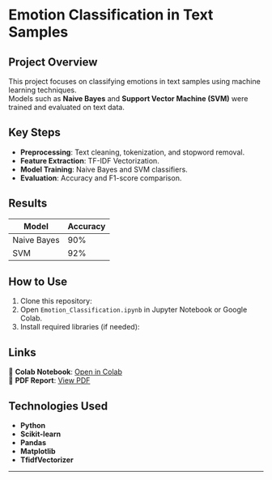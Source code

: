 # Emotion Classification in Text Samples  

## Project Overview  
This project focuses on classifying emotions in text samples using machine learning techniques.  
Models such as **Naive Bayes** and **Support Vector Machine (SVM)** were trained and evaluated on text data.  

## Key Steps  
- **Preprocessing**: Text cleaning, tokenization, and stopword removal.  
- **Feature Extraction**: TF-IDF Vectorization.  
- **Model Training**: Naive Bayes and SVM classifiers.  
- **Evaluation**: Accuracy and F1-score comparison.  

## Results  
| Model  | Accuracy |  
|--------|----------|  
| Naive Bayes | 90% |  
| SVM | 92% |  

## How to Use  
1. Clone this repository:
2. Open `Emotion_Classification.ipynb` in Jupyter Notebook or Google Colab.  
3. Install required libraries (if needed):  

## Links  
📌 **Colab Notebook**: [Open in Colab](https://colab.research.google.com/drive/1vAt9wVo9TQkB2wYt82brlzFs6r8SSYvx?usp=sharing)  
📌 **PDF Report**: [View PDF](https://drive.google.com/file/d/19YZzWxjCD8x2aKymqor9Cc3O42cZsXMH/view?usp=drive_link)  

## Technologies Used  
- **Python**  
- **Scikit-learn**  
- **Pandas**  
- **Matplotlib**  
- **TfidfVectorizer**  

---



